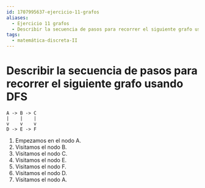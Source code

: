 ```yaml
---
id: 1707995637-ejercicio-11-grafos
aliases:
  - Ejercicio 11 grafos
  - Describir la secuencia de pasos para recorrer el siguiente grafo usando DFS
tags:
  - matemática-discreta-II
---
```


# Describir la secuencia de pasos para recorrer el siguiente grafo usando DFS

```plaintext
A -> B -> C
|    |    |
v    v    v
D -> E -> F
```

1. Empezamos en el nodo A.
2. Visitamos el nodo B.
3. Visitamos el nodo C.
4. Visitamos el nodo E.
5. Visitamos el nodo F.
6. Visitamos el nodo D.
7. Visitamos el nodo A.

